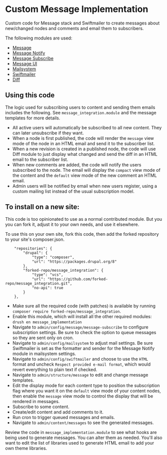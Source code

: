 # Custom Message Implementation

Custom code for Message stack and Swiftmailer to create messages about
 new/changed nodes and comments and email them to subscribers.

 The following modules are used:

- [Message](https://www.drupal.org/project/message)
- [Message Notify](https://www.drupal.org/project/message_notify)
- [Message Subscribe](https://www.drupal.org/project/message_subscribe)
- [Message UI](https://www.drupal.org/project/message_ui)
- [Mailsystem](https://www.drupal.org/project/mailsystem)
- [Swiftmailer](https://www.drupal.org/project/swiftmailer)
- [Diff](https://www.drupal.org/project/diff)

## Using this code
The logic used for subscribing users to content and sending them emails
 includes the following. See `message_integration.module` and the message
 templates for more details.

- All active users will automatically be subscribed to all new content. They
 can later unsubscribe if they want.
- When a node is first published, the code will render the `message` view mode
 of the node in an HTML email and send it to the subscriber list.
- When a new revision is created in a published node, the code will use Diff
 module to just display what changed and send the diff in an HTML email to the
 subscriber list.
- When new comments are added, the code will notify the users subscribed to the
 node. The email will display the `compact` view mode of the content and the
 `default` view mode of the new comment an HTML email.
- Admin users will be notified by email when new users register, using a custom
 mailing list instead of the usual subscription model.

## To install on a new site:

This code is too opinionated to use as a normal contributed module. But you
 you can fork it, adjust it to your own needs, and use it elsewhere.

To use this on your own site, fork this code, then add the forked repository
 to your site's composer.json.

```
    "repositories": {
        "drupal": {
            "type": "composer",
            "url": "https://packages.drupal.org/8"
        },
        "forked-repo/message_integration": {
            "type": "vcs",
            "url": "https://github.com/forked-repo/message_integration.git",
            "no-api": true
        }
    },

```

- Make sure all the required code (with patches) is available by running
 `composer require forked-repo/message_integration`.
- Enable this module, which will install all the other required modules:
 `drush en message_implementation`
- Navigate to `admin/config/message/message-subscribe` to configure subscription
 settings. Be sure to check the option to queue messages so they are sent
 only on cron.
- Navigate to `admin/config/mailsystem` to adjust mail settings. Be sure
 Swiftmailer is set as the formatter and sender for the Message Notify module
 in mailsystem settings.
- Navigate to `admin/config/swiftmailer` and choose to use the `HTML` format
 and uncheck `Respect provided e-mail format`, which would revert everything
 to plain text if checked.
- Navigate to `admin/structure/message` to edit and change message templates.
- Edit the display mode for each content type to position the subscription flag
 where you want it on the `default` view mode of your content nodes, then
 enable the `message` view mode to control the display that will be rendered
 in messages.
- Subscribe to some content.
- Create/edit content and add comments to it.
- Run cron to trigger queued messages and emails.
- Navigate to `admin/content/messages` to see the generated messages.

Review the code in `message_implementation.module` to see what hooks are being
 used to generate messages. You can alter them as needed. You'll also want to
 edit the list of libraries used to generate HTML email to add your own theme
 libraries.
